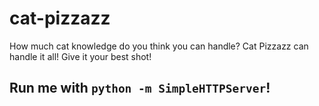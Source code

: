 # cat-pizzazz
How much cat knowledge do you think you can handle? Cat Pizzazz can handle it all! Give it your best shot!
## Run me with `python -m SimpleHTTPServer`!